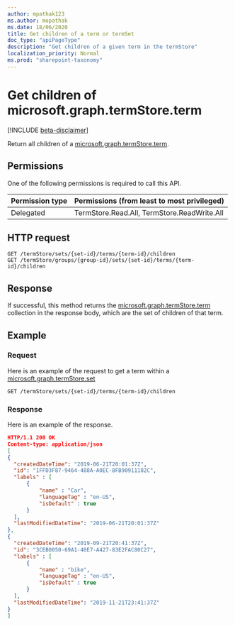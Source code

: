 ```yaml
---
author: mpathak123
ms.author: mopathak
ms.date: 18/06/2020
title: Get children of a term or termSet
doc_type: "apiPageType"
description: "Get children of a given term in the termStore"
localization_priority: Normal
ms.prod: "sharepoint-taxonomy"
---
```

# Get children of microsoft.graph.termStore.term

[!INCLUDE [beta-disclaimer](../../includes/beta-disclaimer.md)]

Return all children of a [microsoft.graph.termStore.term].

## Permissions

One of the following permissions is required to call this API. 

|Permission type      | Permissions (from least to most privileged)              |
|:--------------------|:---------------------------------------------------------|
|Delegated | TermStore.Read.All, TermStore.ReadWrite.All |


## HTTP request

```http
GET /termStore/sets/{set-id}/terms/{term-id}/children
GET /termStore/groups/{group-id}/sets/{set-id}/terms/{term-id}/children
```

## Response

If successful, this method returns the [microsoft.graph.termStore.term] collection in the response body, which are the set of children of that term.


## Example

### Request

Here is an example of the request to get a term within a [microsoft.graph.termStore.set]

```http
GET /termStore/sets/{set-id}/terms/{term-id}/children
```

### Response

Here is an example of the response.

```json
HTTP/1.1 200 OK
Content-type: application/json
[
{
  "createdDateTime": "2019-06-21T20:01:37Z",
  "id": "1FFD3F87-9464-488A-A0EC-8FB90911182C",
  "labels" : [
      {
          "name" : "Car",
          "languageTag" : "en-US",
          "isDefault" : true
      }
  ],
  "lastModifiedDateTime": "2019-06-21T20:01:37Z"
},
{
  "createdDateTime": "2019-09-21T20:41:37Z",
  "id": "3CEB0050-69A1-40E7-A427-83E2FAC80C27",
  "labels" : [
      {
          "name" : "bike",
          "languageTag" : "en-US",
          "isDefault" : true
      }
  ],
  "lastModifiedDateTime": "2019-11-21T23:41:37Z"
}
]
```

[microsoft.graph.termStore.term]: ../resources/term.md
[microsoft.graph.termStore.set]: ../resources/termSet.md

<!--
{
  "type": "#page.annotation",
  "description": "Get children of a term or termSet in termStore",
  "keywords": "term,termStore",
  "section": "documentation",
  "tocPath": "termStore/Get termchildren",
  "suppressions": [
  ]
}
